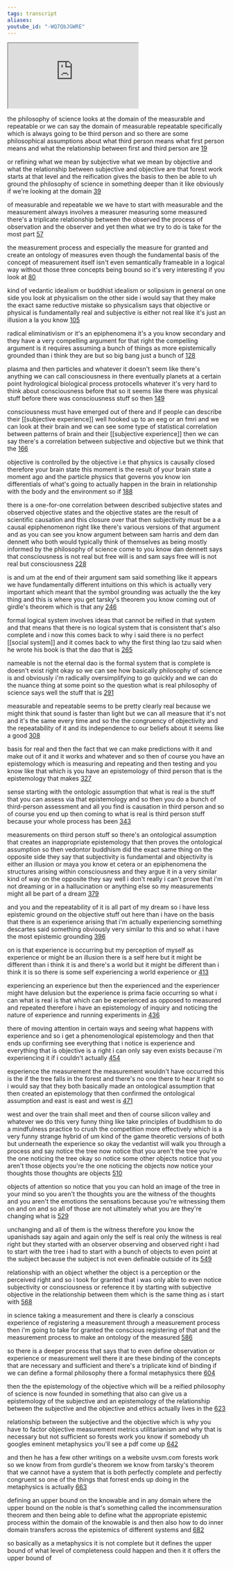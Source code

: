 ```yaml
---
tags: transcript
aliases:
youtube_id: "-WQ7QbJGWRE"
---
```


<div class="yt-container"><iframe src="https://www.youtube.com/embed/-WQ7QbJGWRE"></iframe></div>

the philosophy of science looks at the domain of the measurable and repeatable or we can say the domain of measurable repeatable specifically which is always going to be third person and so there are some philosophical assumptions about what third person means what first person means and what the relationship between first and third person are [19](https://www.youtube.com/watch?v=-WQ7QbJGWRE&t=19.76s)

or refining what we mean by subjective what we mean by objective and what the relationship between subjective and objective are that forest work starts at that level and the reification gives the basis to then be able to uh ground the philosophy of science in something deeper than it like obviously if we're looking at the domain [39](https://www.youtube.com/watch?v=-WQ7QbJGWRE&t=39.92s)

of measurable and repeatable we we have to start with measurable and the measurement always involves a measurer measuring some measured there's a triplicate relationship between the observed the process of observation and the observer and yet then what we try to do is take for the most part [57](https://www.youtube.com/watch?v=-WQ7QbJGWRE&t=57.84s)

the measurement process and especially the measure for granted and create an ontology of measures even though the fundamental basis of the concept of measurement itself isn't even semantically frameable in a logical way without those three concepts being bound so it's very interesting if you look at [80](https://www.youtube.com/watch?v=-WQ7QbJGWRE&t=80.24s)

kind of vedantic idealism or buddhist idealism or solipsism in general on one side you look at physicalism on the other side i would say that they make the exact same reductive mistake so physicalism says that objective or physical is fundamentally real and subjective is either not real like it's just an illusion a la you know [105](https://www.youtube.com/watch?v=-WQ7QbJGWRE&t=105.2s)

radical eliminativism or it's an epiphenomena it's a you know secondary and they have a very compelling argument for that right the compelling argument is it requires assuming a bunch of things as more epistemically grounded than i think they are but so big bang just a bunch of [128](https://www.youtube.com/watch?v=-WQ7QbJGWRE&t=128.479s)

plasma and then particles and whatever it doesn't seem like there's anything we can call consciousness in there eventually planets at a certain point hydrological biological process protocells whatever it's very hard to think about consciousness before that so it seems like there was physical stuff before there was consciousness stuff so then [149](https://www.youtube.com/watch?v=-WQ7QbJGWRE&t=149.12s)

consciousness must have emerged out of there and if people can describe their [[subjective experience]] well hooked up to an eeg or an fmri and we can look at their brain and we can see some type of statistical correlation between patterns of brain and their [[subjective experience]] then we can say there's a correlation between subjective and objective but we think that the [166](https://www.youtube.com/watch?v=-WQ7QbJGWRE&t=166.879s)

objective is controlled by the objective i.e that physics is causally closed therefore your brain state this moment is the result of your brain state a moment ago and the particle physics that governs you know ion differentials of what's going to actually happen in the brain in relationship with the body and the environment so if [188](https://www.youtube.com/watch?v=-WQ7QbJGWRE&t=188.879s)

there is a one-for-one correlation between described subjective states and observed objective states and the objective states are the result of scientific causation and this closure over that then subjectivity must be a a causal epiphenomenon right like there's various versions of that argument and as you can see you know argument between sam harris and dem dan dennett who both would typically think of themselves as being mostly informed by the philosophy of science come to you know dan dennett says that consciousness is not real but free will is and sam says free will is not real but consciousness [228](https://www.youtube.com/watch?v=-WQ7QbJGWRE&t=228.08s)

is and um at the end of their argument sam said something like it appears we have fundamentally different intuitions on this which is actually very important which meant that the symbol grounding was actually the the key thing and this is where you get tarsky's theorem you know coming out of girdle's theorem which is that any [246](https://www.youtube.com/watch?v=-WQ7QbJGWRE&t=246.08s)

formal logical system involves ideas that cannot be reified in that system and that means that there is no logical system that is consistent that's also complete and i now this comes back to why i said there is no perfect [[social system]] and it comes back to why the first thing lao tzu said when he wrote his book is that the dao that is [265](https://www.youtube.com/watch?v=-WQ7QbJGWRE&t=265.68s)

nameable is not the eternal dao is the formal system that is complete is doesn't exist right okay so we can see how basically philosophy of science is and obviously i'm radically oversimplifying to go quickly and we can do the nuance thing at some point so the question what is real philosophy of science says well the stuff that is [291](https://www.youtube.com/watch?v=-WQ7QbJGWRE&t=291.04s)

measurable and repeatable seems to be pretty clearly real because we might think that sound is faster than light but we can all measure that it's not and it's the same every time and so the the congruency of objectivity and the repeatability of it and its independence to our beliefs about it seems like a good [308](https://www.youtube.com/watch?v=-WQ7QbJGWRE&t=308.72s)

basis for real and then the fact that we can make predictions with it and make out of it and it works and whatever and so then of course you have an epistemology which is measuring and repeating and then testing and you know like that which is you have an epistemology of third person that is the epistemology that makes [327](https://www.youtube.com/watch?v=-WQ7QbJGWRE&t=327.12s)

sense starting with the ontologic assumption that what is real is the stuff that you can assess via that epistemology and so then you do a bunch of third-person assessment and all you find is causation in third person and so of course you end up then coming to what is real is third person stuff because your whole process has been [343](https://www.youtube.com/watch?v=-WQ7QbJGWRE&t=343.84s)

measurements on third person stuff so there's an ontological assumption that creates an inappropriate epistemology that then proves the ontological assumption so then vedontor buddhism did the exact same thing on the opposite side they say that subjectivity is fundamental and objectivity is either an illusion or maya you know et cetera or an epiphenomena the structures arising within consciousness and they argue it in a very similar kind of way on the opposite they say well i don't really i can't prove that i'm not dreaming or in a hallucination or anything else so my measurements might all be part of a dream [379](https://www.youtube.com/watch?v=-WQ7QbJGWRE&t=379.759s)

and you and the repeatability of it is all part of my dream so i have less epistemic ground on the objective stuff out here than i have on the basis that there is an experience arising that i'm actually experiencing something descartes said something obviously very similar to this and so what i have the most epistemic grounding [396](https://www.youtube.com/watch?v=-WQ7QbJGWRE&t=396.319s)

on is that experience is occurring but my perception of myself as experience or might be an illusion there is a self here but it might be different than i think it is and there's a world but it might be different than i think it is so there is some self experiencing a world experience or [413](https://www.youtube.com/watch?v=-WQ7QbJGWRE&t=413.36s)

experiencing an experience but then the experienced and the experiencer might have delusion but the experience is prima facie occurring so what i can what is real is that which can be experienced as opposed to measured and repeated therefore i have an epistemology of inquiry and noticing the nature of experience and running experiments in [436](https://www.youtube.com/watch?v=-WQ7QbJGWRE&t=436.56s)

there of moving attention in certain ways and seeing what happens with experience and so i get a phenomenological epistemology and then that ends up confirming see everything that i notice is experience and everything that is objective is a right i can only say even exists because i'm experiencing it if i couldn't actually [454](https://www.youtube.com/watch?v=-WQ7QbJGWRE&t=454.24s)

experience the measurement the measurement wouldn't have occurred this is the if the tree falls in the forest and there's no one there to hear it right so i would say that they both basically made an ontological assumption that then created an epistemology that then confirmed the ontological assumption and east is east and west is [471](https://www.youtube.com/watch?v=-WQ7QbJGWRE&t=471.12s)

west and over the train shall meet and then of course silicon valley and whatever we do this very funny thing like take principles of buddhism to do a mindfulness practice to crush the competition more effectively which is a very funny strange hybrid of um kind of the game theoretic versions of both but underneath the experience so okay the vedantist will walk you through a process and say notice the tree now notice that you aren't the tree you're the one noticing the tree okay so notice some other objects notice that you aren't those objects you're the one noticing the objects now notice your thoughts those thoughts are objects [510](https://www.youtube.com/watch?v=-WQ7QbJGWRE&t=510.479s)

objects of attention so notice that you you can hold an image of the tree in your mind so you aren't the thoughts you are the witness of the thoughts and you aren't the emotions the sensations because you're witnessing them on and on and so all of those are not ultimately what you are they're changing what is [529](https://www.youtube.com/watch?v=-WQ7QbJGWRE&t=529.04s)

unchanging and all of them is the witness therefore you know the upanishads say again and again only the self is real only the witness is real right but they started with an observer observing and observed right i had to start with the tree i had to start with a bunch of objects to even point at the subject because the subject is not even definable outside of its [549](https://www.youtube.com/watch?v=-WQ7QbJGWRE&t=549.36s)

relationship with an object whether the object is a perception or the perceived right and so i took for granted that i was only able to even notice subjectivity or consciousness or reference it by starting with subjective objective in the relationship between them which is the same thing as i start with [568](https://www.youtube.com/watch?v=-WQ7QbJGWRE&t=568.399s)

in science taking a measurement and there is clearly a conscious experience of registering a measurement through a measurement process then i'm going to take for granted the conscious registering of that and the measurement process to make an ontology of the measured [586](https://www.youtube.com/watch?v=-WQ7QbJGWRE&t=586.24s)

so there is a deeper process that says that to even define observation or experience or measurement well there it are these binding of the concepts that are necessary and sufficient and there's a triplicate kind of binding if we can define a formal philosophy there a formal metaphysics there [604](https://www.youtube.com/watch?v=-WQ7QbJGWRE&t=604.399s)

then the the epistemology of the objective which will be a reified philosophy of science is now founded in something that also can give us a epistemology of the subjective and an epistemology of the relationship between the subjective and the objective and ethics actually lives in the [623](https://www.youtube.com/watch?v=-WQ7QbJGWRE&t=623.04s)

relationship between the subjective and the objective which is why you have to factor objective measurement metrics utilitarianism and why that is necessary but not sufficient so forests work you know if somebody uh googles eminent metaphysics you'll see a pdf come up [642](https://www.youtube.com/watch?v=-WQ7QbJGWRE&t=642.079s)

and then he has a few other writings on a website uvsm.com forests work so we know from from gurdle's theorem we know from tarsky's theorem that we cannot have a system that is both perfectly complete and perfectly congruent so one of the things that forrest ends up doing in the metaphysics is actually [663](https://www.youtube.com/watch?v=-WQ7QbJGWRE&t=663.76s)

defining an upper bound on the knowable and in any domain where the upper bound on the noble is that's something called the incommensuration theorem and then being able to define what the appropriate epistemic process within the domain of the knowable is and then also how to do inner domain transfers across the epistemics of different systems and [682](https://www.youtube.com/watch?v=-WQ7QbJGWRE&t=682.959s)

so basically as a metaphysics it is not complete but it defines the upper bound of what level of completeness could happen and then it it offers the upper bound of